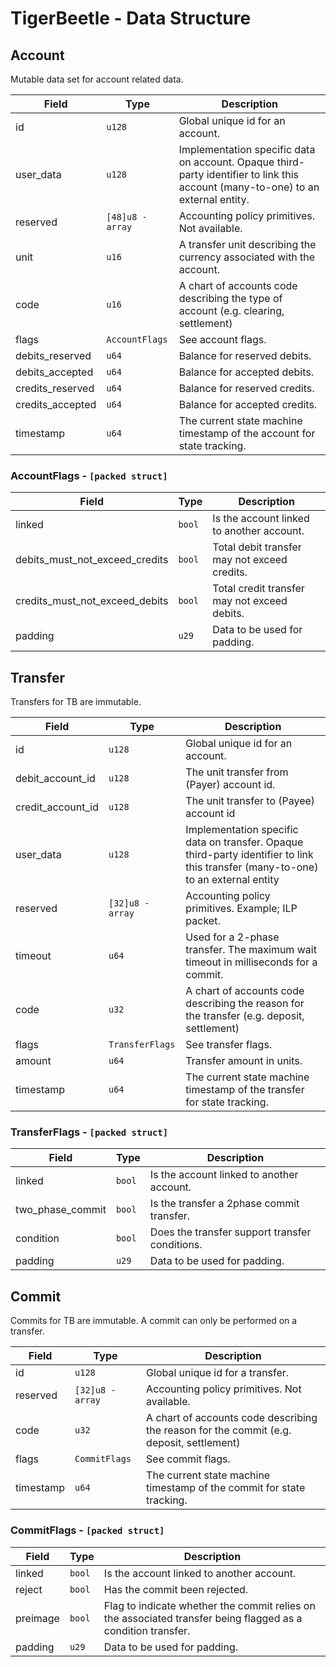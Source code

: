 # TigerBeetle - Data Structure

## Account
Mutable data set for account related data.

| Field            | Type              | Description |
|------------------|-------------------|-------------|
| id               | `u128`            | Global unique id for an account. |
| user_data        | `u128`            | Implementation specific data on account. Opaque third-party identifier to link this account (many-to-one) to an external entity. |
| reserved         | `[48]u8 - array`  | Accounting policy primitives. Not available. |
| unit             | `u16`             | A transfer unit describing the currency associated with the account. |
| code             | `u16`             | A chart of accounts code describing the type of account (e.g. clearing, settlement) |
| flags            | `AccountFlags`    | See account flags. |
| debits_reserved  | `u64`             | Balance for reserved debits. |
| debits_accepted  | `u64`             | Balance for accepted debits. |
| credits_reserved | `u64`             | Balance for reserved credits. |
| credits_accepted | `u64`             | Balance for accepted credits. |
| timestamp        | `u64`             | The current state machine timestamp of the account for state tracking. |

### AccountFlags - `[packed struct]`

| Field                            | Type              | Description |
|----------------------------------|-------------------|-------------|
| linked                           | `bool`            | Is the account linked to another account. |
| debits_must_not_exceed_credits   | `bool`            | Total debit transfer may not exceed credits. |
| credits_must_not_exceed_debits   | `bool`            | Total credit transfer may not exceed debits. |
| padding                          | `u29`             | Data to be used for padding. |

## Transfer
Transfers for TB are immutable.

| Field             | Type              | Description |
|-------------------|-------------------|-------------|
| id                | `u128`            | Global unique id for an account. |
| debit_account_id  | `u128`            | The unit transfer from (Payer) account id. |
| credit_account_id | `u128`            | The unit transfer to (Payee) account id |
| user_data         | `u128`            | Implementation specific data on transfer. Opaque third-party identifier to link this transfer (many-to-one) to an external entity |
| reserved          | `[32]u8 - array`  | Accounting policy primitives. Example; ILP packet. |
| timeout           | `u64`             | Used for a 2-phase transfer. The maximum wait timeout in milliseconds for a commit. |
| code              | `u32`             | A chart of accounts code describing the reason for the transfer (e.g. deposit, settlement) |
| flags             | `TransferFlags`   | See transfer flags. |
| amount            | `u64`             | Transfer amount in units. |
| timestamp         | `u64`             | The current state machine timestamp of the transfer for state tracking. |

### TransferFlags - `[packed struct]`

| Field                            | Type              | Description |
|----------------------------------|-------------------|-------------|
| linked                           | `bool`            | Is the account linked to another account. |
| two_phase_commit                 | `bool`            | Is the transfer a 2phase commit transfer. |
| condition                        | `bool`            | Does the transfer support transfer conditions. |
| padding                          | `u29`             | Data to be used for padding. |

## Commit
Commits for TB are immutable. A commit can only be performed on a transfer.

| Field             | Type              | Description |
|-------------------|-------------------|-------------|
| id                | `u128`            | Global unique id for a transfer. |
| reserved          | `[32]u8 - array`  | Accounting policy primitives. Not available. |
| code              | `u32`             | A chart of accounts code describing the reason for the commit (e.g. deposit, settlement) |
| flags             | `CommitFlags`     | See commit flags. |
| timestamp         | `u64`             | The current state machine timestamp of the commit for state tracking. |

### CommitFlags - `[packed struct]`

| Field                            | Type              | Description |
|----------------------------------|-------------------|-------------|
| linked                           | `bool`            | Is the account linked to another account. |
| reject                           | `bool`            | Has the commit been rejected. |
| preimage                         | `bool`            | Flag to indicate whether the commit relies on the associated transfer being flagged as a condition transfer.  |
| padding                          | `u29`             | Data to be used for padding. |
